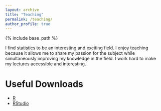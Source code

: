 ```yaml
---
layout: archive
title: "Teaching"
permalink: /teaching/
author_profile: true
---
```


{% include base_path %}

I find statistics to be an interesting and exciting field. I enjoy teaching because it allows me to share my passion for the subject while simultaneously improving my knowledge in the field. I work hard to make my lectures accessible and interesting.

Useful Downloads
======
* <a href="https://www.r-project.org/">R</a> 
* <a href="https://posit.co/download/rstudio-desktop/#download">RStudio</a> 